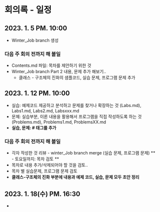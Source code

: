 # 회의록 - 일정 

## 2023. 1. 5 PM. 10:00 
- Winter_Job branch 생성

### 다음 주 회의 전까지 해 볼일 
- Contents.md 파일: 목차를 제안하기 위한 것
- Winter_Job branch Part 2 내용, 문제 추가 해보기.. 
  - 클래스 - 구조체의 진화의 샘플코드, 실습 문제, 프로그램 문제 추가

## 2023. 1. 12 PM. 10:00 
 
- 실습: 예제코드 제공하고 분석하고 문제를 찾거나 확장하는 것  (Labs.md), Labs1.md, Labs2.md, Labsxxx.md
- 문졔: 실습부분, 이론 내용을 활용해서 프로그램을 직접 작성하도록 하는 것 (Problems.md), Problems1.md, ProblemsXX.md
- **실습, 문제: # 태그를 추가**

### 다음 주 회의 전까지 해 볼일 

- 각자 작성한 것 리뷰 - winter_Job branch merge (실습 문제, 프로그램 문제) 
** - 토요일까지: 목차 검토 **
- 목차로 내용 추가/삭제되어야 할 것을 검토..  
- 목차 별 실습문제, 프로그램 문제 검토 
- **클래스-구조체의 진화 부분에 내용과 예제 코드, 실습, 문제 모두 초안 정리** 
 
## 2023. 1. 18(수) PM. 16:30

-  

